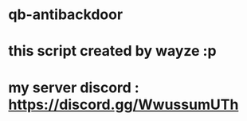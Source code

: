 # qb-antibackdoor
# this script created by wayze :p
# my server discord : https://discord.gg/WwussumUTh
 
